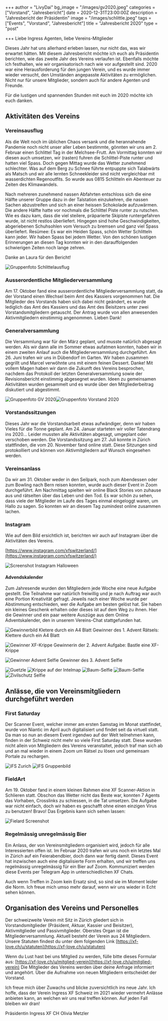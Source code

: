 +++
author = "LivyDai"
bg_image = "/images/gv2020.jpeg"
categories = ["Vorstand", "Jahresbericht"]
date = 2020-12-31T23:00:00Z
description = "Jahresbericht der Präsidentin"
image = "/images/schlittle.jpeg"
tags = ["Events", "Vorstand", "Jahresbericht"]
title = "Jahresbericht 2020"
type = "post"

+++
Liebe Ingress Agenten, liebe Vereins-Mitglieder

Dieses Jahr hat uns allerhand erleben lassen, nur nicht das, was wir erwartet hätten.
Mit diesem Jahresbericht möchte ich euch als Präsidentin berichten, wie das zweite Jahr des Vereins verlaufen ist. Ebenfalls möchte ich festhalten, wie wir organisatorisch nach wie vor aufgestellt sind.
2020 war eine Herausforderung für den jungen Verein, und es wurde immer wieder versucht, den Umständen angepasste Aktivitäten zu ermöglichen. Nicht nur für unsere Mitglieder, sondern auch für andere Agenten und Freunde.

Für die lustigen und spannenden Stunden mit euch im 2020 möchte ich euch danken.

## Aktivitäten des Vereins

### Vereinsausflug

Als die Welt noch im üblichen Chaos versank und die herannahende Pandemie noch nicht unser aller Leben bestimmte, gönnten wir uns am 2. Februar einen Schlittel Tag in der Melchsee-Frutt. Am Vormittag konnten wir diesen auch umsetzen, wir (rasten) fuhren die Schlittel-Piste runter und hatten viel Spass. Doch gegen Mittag wurde das Wetter zunehmend schlechter. Was auf dem Berg zu Schnee führte entpuppte sich Talabwärts als Matsch und wir alle lernten Schneekleider sind nicht vergleichbar mit wasserdichten Regenoutfits.
So wurde aus 0815 Schlitteln ein Abenteuer zu Zeiten des Klimawandels.

Nach mehreren zunehmend nassen Abfahrten entschloss sich die eine Hälfte unserer Gruppe dazu in der Talstation einzukehren, die nassen Sachen abzustreifen und sich an einer heissen Schokolade aufzuwärmen.
Die andere Hälfte hatte vor nochmals die Schlittel Piste runter zu rutschen. Wie es dazu kam, dass die viel steilere, präparierte Skipiste runtergefahren wurde, ist nicht restlos überliefert. Hingegen sind hohe Geschwindigkeiten, abgeriebenen Schuhsohlen vom Versuch zu bremsen und ganz viel Spass überliefert.
Resümee: Es war ein Heiden Spass, schön Wetter Schlitteln kann jeder. Wir haben Spass bei jedem Wetter.
Von den schönen lustigen Erinnerungen an diesen Tag konnten wir in den darauffolgenden schwierigen Zeiten noch lange zehren.

Danke an Laura für den Bericht!

![Gruppenfoto Schlittelausflug](/images/schlittle.jpeg)

### Ausserordentliche Mitgliederversammlung

Am 17. Oktober fand eine ausserordentliche Mitgliederversammlung statt, da der Vorstand einen Wechsel beim Amt des Kassiers vorgenommen hat. Die Mitglieder des Vorstands haben sich dabei nicht geändert, es wurde lediglich das Amt des Kassiers und das Amt des Beisitzers unter zwei Vorstandsmitgliedern getauscht. Der Antrag wurde von allen anwesenden Aktivmitgliedern einstimmig angenommen. Lieben Dank!

### Generalversammlung

Die Versammlung war für den März geplant,
und musste natürlich abgesagt werden.
Als wir dann alle im Sommer etwas aufatmen konnten, haben wir in einem zweiten Anlauf auch die Mitgliederversammlung durchgeführt. Am 26. Juni trafen wir uns in Dübendorf im Garten.
Wir haben zusammen gegrillt und Marcel verwöhnte uns mit einem feinen Dessert. Danke! Mit vollem Magen haben wir dann die Zukunft des Vereins besprochen, nachdem das Protokoll der letzten Generalversammlung sowie der Revisionsbericht einstimmig abgesegnet wurden. Ideen zu gemeinsamen Aktivitäten wurden gesammelt und es wurde über den Mitgliederbeitrag diskutiert und abgestimmt.

![Gruppenfoto GV 2020](/images/gv2020.jpeg)![Gruppenfoto Vorstand 2020](/images/vorstand2020.jpeg)

### Vorstandssitzungen

Dieses Jahr war die Vorstandsarbeit etwas aufwändiger, denn wir haben Vieles für die Tonne geplant. Am 24. Januar starteten wir voller Tatendrang ins 2020... Leider mussten alle Aktivitäten abgesagt, umgeplant oder verschoben werden.
Die Vorstandssitzung am 27. Juli konnte in Zürich stattfinden, die vom 20. November fand online statt.
Diese Sitzungen sind protokolliert und können von Aktivmitgliedern auf Wunsch eingesehen werden.

### Vereinsanlass

Da wir am 31. Oktober weder in den Seilpark, noch zum Abendessen oder zum Bowling nach Bern reisen konnten, wurde auch dieser Event in Zoom durchgeführt.
Am Nachmittag spielten wir online Black Stories von zuhause aus und rätselten über das Leben und den Tod.
Es war schön zu sehen, dass viele der Mitglieder im Laufe des Tages einmal eingeloggt waren, um Hallo zu sagen.
So konnten wir an diesem Tag zumindest online zusammen lachen.

### Instagram

Wie auf dem Bild ersichtlich ist, berichten wir auch auf Instagram über die Aktivitäten des Vereins.

[https://www.instagram.com/xfswitzerland/](https://www.instagram.com/xfswitzerland/)

![Screenshot Instagram Halloween](/images/instaween.png)

#### Advendskalender

Zum Jahresende wurden den Mitgliedern jede Woche eine neue Aufgabe gestellt. Die Teilnahme war natürlich freiwillig und je nach Auftrag war auch eine Portion Kreativität gefragt. Jeweils nach einer Woche wurde per Abstimmung entschieden, wer die Aufgabe
am besten gelöst hat. Sie haben ein kleines Geschenk erhalten oder dieses ist auf dem
Weg zu ihnen. Hier die Gewinner und ein paar weitere Auszüge aus dem Online Adventskalender, den in unserem Vereins-Chat stattgefunden hat.

![Gewinnerbild Kletere durch ein A4 Blatt](/images/a4.jpg)
Gewinner des 1. Advent Rätsels:
Klettere durch ein A4 Blatt

![Gewinner XF-Krippe](/images/xfkrippe.jpeg)
Gewinnerin der 2. Advent Aufgabe:
Bastle eine XF-Krippe

![Gewinner Advent Selfie](/images/xmasselfie.jpeg)
Gewinner des 3. Advent Selfie

![Guetzle](/images/cookies.jpeg) ![Krippe auf der Intelmap](/images/intelkrippe.jpeg) ![Baum-Selfie](/images/baum1.jpeg) ![Baum-Selfie](/images/baum2.jpeg) ![Zivilschutz Selfie](/images/ZS.jpeg)

## Anlässe, die von Vereinsmitgliedern durchgeführt werden

### First Saturday

Der Scanner Event, welcher immer am ersten Samstag im Monat stattfindet, wurde von Niantic im April auch digitalisiert und findet seit da virtuell statt. Da man so nun an diesem Event irgendwo auf der Welt teilnehmen kann, finden in der Schweiz nicht mehr so viele First Saturday statt. Diese wurden nicht allein von Mitgliedern des Vereins veranstaltet, jedoch traf man sich ab und an mal wieder in einem Zoom um Rätsel zu lösen und gemeinsam Portale zu rechargen.

![iFS Zurich](/images/fs2020.png)
![iFS Gruppenbild](/images/fancyfs2020.png)

### FieldArt

Am 19. Oktober fand in einem kleinen Rahmen eine XF Scanner-Aktion in Schlieren statt. Obschon das Wetter nicht das Beste war, konnten 7 Agents das Vorhaben, Crosslinks zu schiessen, in die Tat umsetzen. Die Aufgabe war nicht einfach, doch wir haben es geschafft ohne einen einzigen Virus zu benutzen! Bravo! Das Ergebnis kann sich sehen lassen:

![Fielard Screenshot](/images/fieldart-10-2019.jpg)

### Regelmässig unregelmässig Bier

Ein Anlass, der von Vereinsmitgliedern organisiert wird, jedoch für alle Interessierten offen ist. Im Februar 2020 trafen wir uns noch ein letztes Mal in Zürich auf ein Feierabendbier, doch dann war fertig damit.
Dieses Event hat inzwischen auch eine digitalisierte Form erhalten, und wir treffen uns regelmässig unregelmässig für ein Bier auf Zoom.
Kommuniziert werden diese Events per Telegram App in unterschiedlichen XF Chats.

Auch wenn Treffen in Zoom kein Ersatz sind, so sind sie im Moment leider die Norm. Ich freue mich umso mehr darauf, wenn wir uns wieder in Echt sehen können.

## Organisation des Vereins und Personelles

Der schweizweite Verein mit Sitz in Zürich gliedert sich in Vorstandsmitglieder (Präsident, Aktuar, Kassier und Beisitzer), Aktivmitglieder und Passivmitglieder. Oberstes Organ ist die Mitgliederversammlung. Aktuell besteht der Verein aus 24 Mitgliedern.
Unsere Statuten findest du unter dem folgenden Link [https://xf-love.ch/u/statuten](https://xf-love.ch/u/statuten)

Wenn du Lust hast bei uns Mitglied zu werden, fülle bitte dieses Formular aus: [https://xf-love.ch/u/mitglied-verein](https://xf-love.ch/u/mitglied-verein)  Die Mitglieder des Vereins werden über deine Anfrage informiert und angehört. Über die Aufnahme von neuen Mitgliedern entscheidet der Vorstand.

Ich freue mich über Zuwachs und blicke zuversichtlich ins neue Jahr. Ich hoffe, dass der Verein Ingress XF Schweiz im 2021 wieder vermehrt Anlässe anbieten kann, an welchen wir uns real treffen können. Auf jeden Fall bleiben wir dran!

Präsidentin Ingress XF CH
Olivia Metzler